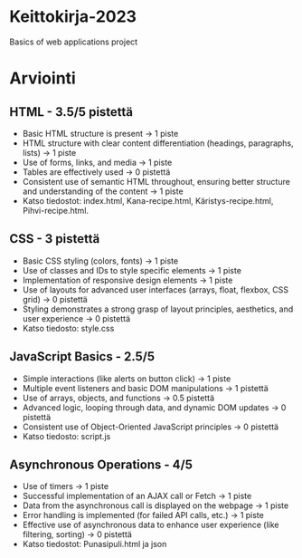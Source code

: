 # Keittokirja-2023
 Basics of web applications project

 # Arviointi

## HTML - 3.5/5 pistettä
- Basic HTML structure is present -> 1 piste
- HTML structure with clear content differentiation (headings, paragraphs, lists) -> 1 piste
- Use of forms, links, and media -> 1 piste
- Tables are effectively used -> 0 pistettä
- Consistent use of semantic HTML throughout, ensuring better structure and understanding of the content -> 1 piste
- Katso tiedostot: index.html, Kana-recipe.html, Käristys-recipe.html, Pihvi-recipe.html.

## CSS - 3 pistettä
- Basic CSS styling (colors, fonts) -> 1 piste
- Use of classes and IDs to style specific elements -> 1 piste
- Implementation of responsive design elements -> 1 piste
- Use of layouts for advanced user interfaces (arrays, float, flexbox, CSS grid) -> 0 pistettä
- Styling demonstrates a strong grasp of layout principles, aesthetics, and user experience -> 0 pistettä
- Katso tiedosto: style.css

## JavaScript Basics - 2.5/5
- Simple interactions (like alerts on button click) -> 1 piste
- Multiple event listeners and basic DOM manipulations -> 1 pistettä
- Use of arrays, objects, and functions -> 0.5 pistettä
- Advanced logic, looping through data, and dynamic DOM updates -> 0 pistettä
- Consistent use of Object-Oriented JavaScript principles -> 0 pistettä
- Katso tiedosto: script.js

## Asynchronous Operations - 4/5
- Use of timers -> 1 piste
- Successful implementation of an AJAX call or Fetch -> 1 piste
- Data from the asynchronous call is displayed on the webpage -> 1 piste
- Error handling is implemented (for failed API calls, etc.) -> 1 piste
- Effective use of asynchronous data to enhance user experience (like filtering, sorting) -> 0 pistettä
- Katso tiedostot: Punasipuli.html ja json

